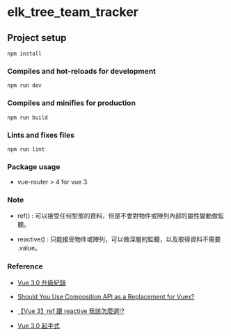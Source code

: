 # elk_tree_team_tracker

## Project setup
```
npm install
```

### Compiles and hot-reloads for development
```
npm run dev
```

### Compiles and minifies for production
```
npm run build
```

### Lints and fixes files
```
npm run lint
```

### Package usage

* vue-router > 4 for vue 3.

### Note

* ref() : 可以接受任何型態的資料，但是不會對物件或陣列內部的屬性變動做監聽。

* reactive() : 只能接受物件或陣列，可以做深層的監聽，以及取得資料不需要 .value。

### Reference

* [Vue 3.0 升級紀錄](https://kuro.tw/posts/2020/07/06/Vue-3-0-%E5%8D%87%E7%B4%9A%E7%B4%80%E9%8C%84/)

* [Should You Use Composition API as a Replacement for Vuex?](https://vuejsdevelopers.com/2020/10/05/composition-api-vuex/)

* [【Vue 3】ref 跟 reactive 我該怎麼選!?](https://medium.com/i-am-mike/vue-3-ref-%E8%B7%9F-reactive-%E6%88%91%E8%A9%B2%E6%80%8E%E9%BA%BC%E9%81%B8-2fb6b6735a3c)

* [Vue 3.0 起手式](https://medium.com/@milkmidi/vue-3-0-%E8%B5%B7%E6%89%8B%E5%BC%8F-3aff464fc27a)
